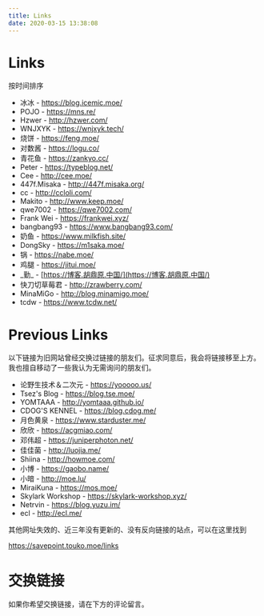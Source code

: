 ```yaml
---
title: Links
date: 2020-03-15 13:38:08
---
```


# Links

按时间排序

- 冰冰 - https://blog.icemic.moe/
- POJO - https://mns.re/
- Hzwer - http://hzwer.com/
- WNJXYK - https://wnjxyk.tech/
- 烧饼 - https://feng.moe/
- 对数酱 - https://logu.co/
- 青花鱼 - https://zankyo.cc/
- Peter - https://typeblog.net/
- Cee - http://cee.moe/
- 447f.Misaka - http://447f.misaka.org/
- cc - http://ccloli.com/
- Makito - http://www.keep.moe/
- qwe7002 - https://qwe7002.com/
- Frank Wei - https://frankwei.xyz/
- bangbang93 - https://www.bangbang93.com/
- 奶鱼 - https://www.milkfish.site/
- DongSky - https://m1saka.moe/
- 锅 - https://nabe.moe/
- 鸡腿 - https://jitui.moe/
- \_勤\_ - [https://博客.胡鼎原.中国/](https://博客.胡鼎原.中国/)
- 快刀切草莓君 - http://zrawberry.com/
- MinaMiGo - http://blog.minamigo.moe/
- tcdw - https://www.tcdw.net/

# Previous Links

以下链接为旧网站曾经交换过链接的朋友们。征求同意后，我会将链接移至上方。我也擅自移动了一些我认为无需询问的朋友们。

- 论野生技术＆二次元 - https://yooooo.us/
- Tsez's Blog - https://blog.tse.moe/
- YOMTAAA - http://yomtaaa.github.io/
- CDOG'S KENNEL - https://blog.cdog.me/
- 月色黄泉 - https://www.starduster.me/
- 欣欣 - https://acgmiao.com/
- 邓伟超 - https://juniperphoton.net/
- 佳佳菌 - http://luojia.me/
- Shiina - http://howmoe.com/
- 小博 - https://gaobo.name/
- 小暗 - http://moe.lu/
- MiraiKuna - https://mos.moe/
- Skylark Workshop - https://skylark-workshop.xyz/
- Netrvin - https://blog.yuzu.im/
- ecl - http://ecl.me/

其他网址失效的、近三年没有更新的、没有反向链接的站点，可以在这里找到

https://savepoint.touko.moe/links 

# 交换链接

如果你希望交换链接，请在下方的评论留言。
